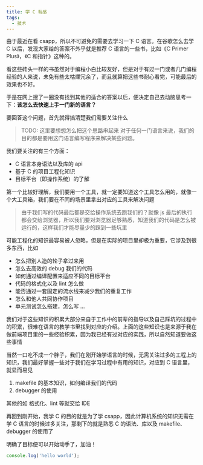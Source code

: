 ```yaml
---
title: 学 C 有感
tags:
  - 技术
---
```


由于最近在看 csapp，所以不可避免的需要去学习一下 C 语言。在谷歌怎么去学 C 以后，发现大家给的答案不外乎就是推荐 C 语言的一些书，比如《C Primer Plus》，《C 和指针》这种的。

看这些砖头一样的书虽然对于编程小白比较友好，但是对于有过一门或者几门编程经验的人来说，未免有些太枯燥冗余了，而且就算把这些书耐心看完，可能最后的效果也不好。

于是在网上搜了一圈没有找到其他的适合的答案以后，便决定自己去动脑思考一下：**该怎么去快速上手一门新的语言？**

要回答这个问题，首先就得搞清楚我们需要关注什么

> TODO: 这里要想想怎么把这个思路串起来
> 对于任何一门语言来说，我们的目的都是要用这门语言编写程序来解决某些问题。

我们要关注的有三个方面：

- C 语言本身语法以及库的 api
- 基于 C 的项目工程化知识
- 目标平台（即操作系统）的了解

第一个比较好理解，我们要用一个工具，就一定要知道这个工具怎么用的，就像一个大工具箱，我们要在不同的场景里拿出对应的工具来解决问题

> 由于我们写的代码最后都是交给操作系统去跑我们的？就像 js 最后的执行都会交给浏览器，所以我们要对浏览器足够熟悉，知道我们的代码是怎么被运行的，这样我们才能尽量少的踩到一些坑里

可能工程化的知识最容易被人忽略，但是在实际的项目里却极为重要，它涉及到很多东西，比如

- 怎么把别人造的轮子拿过来用
- 怎么去高效的 debug 我们的代码
- 如何通过编译配置来适应不同的目标平台
- 代码的格式化以及 lint 怎么做
- 能否通过一套固定的流水线来减少我们的重复工作
- 怎么和他人共同协作项目
- 单元测试怎么搭建，怎么写
  ...

我们对于这些知识的积累大部分来自于工作中的前辈的指导以及自己踩坑的过程中的积累，很难在语言的教学书里找到对应的介绍。上面的这些知识也是来源于我在做前端项目里的一些经验积累，因为我已经有过对应的实践，所以自然知道要做这些事情

当然一口吃不成一个胖子，我们在刚开始学语言的时候，无需关注过多的工程上的知识，我们最好掌握一些对于我们在学习过程中有用的知识，对应到 C 语言里，就显而易见

1. makefile 的基本知识，如何编译我们的代码
2. debugger 的使用

其他的如 格式化、lint 等就交给 IDE

再回到刚开始，我学 C 的目的就是为了学 csapp，因此计算机系统的知识无需在学 C 语言的时候过多关注，那剩下的就是熟悉 C 的语法、库以及 makefile、debugger 的使用了

明确了目标便可以开始动手了，加油！

```javascript
console.log('hello world');
```
